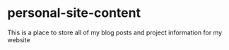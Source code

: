# personal-site-content
This is a place to store all of my blog posts and project information for my website
